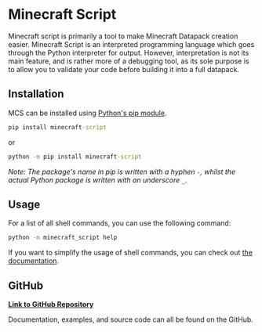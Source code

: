 # Minecraft Script

Minecraft script is primarily a tool to make Minecraft Datapack creation easier.
Minecraft Script is an interpreted programming language which goes through the Python interpreter for output.
However, interpretation is not its main feature, and is rather more of a debugging tool, as its sole
purpose is to allow you to validate your code before building it into a full datapack.

## Installation
MCS can be installed using [Python's pip module](https://pip.pypa.io/en/stable/installation/).

```cmd
pip install minecraft-script
```
or
```cmd
python -m pip install minecraft-script
```
_Note: The package's name in pip is written with a hyphen ``-``,
whilst the actual Python package is written with an underscore ``_``._


## Usage
For a list of all shell commands, you can use the following command:
```cmd
python -m minecraft_script help
```
If you want to simplify the usage of shell commands, you can check out [the documentation](https://github.com/Bard-Gaming/Minecraft-Script/blob/main/documentation/installations.md).

## GitHub
[**Link to GitHub Repository**](https://github.com/Bard-Gaming/Minecraft-Script)

Documentation, examples, and source code can all be found on the GitHub.